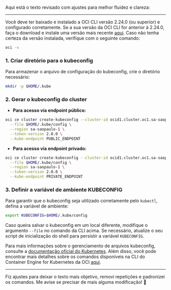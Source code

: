 Aqui está o texto revisado com ajustes para melhor fluidez e clareza:  

---

Você deve ter baixado e instalado a OCI CLI versão 2.24.0 (ou superior) e configurado corretamente. Se a sua versão da OCI CLI for anterior à 2.24.0, faça o download e instale uma versão mais recente [aqui](#). Caso não tenha certeza da versão instalada, verifique com o seguinte comando:  

```sh
oci -v
```

### 1. Criar diretório para o kubeconfig  

Para armazenar o arquivo de configuração do kubeconfig, crie o diretório necessário:  

```sh
mkdir -p $HOME/.kube
```

### 2. Gerar o kubeconfig do cluster  

- **Para acesso via endpoint público:**  

```sh
oci ce cluster create-kubeconfig --cluster-id ocid1.cluster.oc1.sa-saopaulo-1.aaaaaaaauhpbdbxqgvl7dbokt33p6otriep24ugd5o62xi42bcbblbjy7isa \
  --file $HOME/.kube/config \
  --region sa-saopaulo-1 \
  --token-version 2.0.0 \
  --kube-endpoint PUBLIC_ENDPOINT
```

- **Para acesso via endpoint privado:**  

```sh
oci ce cluster create-kubeconfig --cluster-id ocid1.cluster.oc1.sa-saopaulo-1.aaaaaaaauhpbdbxqgvl7dbokt33p6otriep24ugd5o62xi42bcbblbjy7isa \
  --file $HOME/.kube/config \
  --region sa-saopaulo-1 \
  --token-version 2.0.0 \
  --kube-endpoint PRIVATE_ENDPOINT
```

### 3. Definir a variável de ambiente KUBECONFIG  

Para garantir que o kubeconfig seja utilizado corretamente pelo `kubectl`, defina a variável de ambiente:  

```sh
export KUBECONFIG=$HOME/.kube/config
```

Caso queira salvar o kubeconfig em um local diferente, modifique o argumento `--file` no comando da CLI acima. Se necessário, atualize o seu script de inicialização do shell para persistir a variável `KUBECONFIG`.  

Para mais informações sobre o gerenciamento de arquivos kubeconfig, consulte a [documentação oficial do Kubernetes](#). Além disso, você pode encontrar mais detalhes sobre os comandos disponíveis na CLI do Container Engine for Kubernetes da OCI [aqui](#).  

---

Fiz ajustes para deixar o texto mais objetivo, removi repetições e padronizei os comandos. Me avise se precisar de mais alguma modificação! 🚀